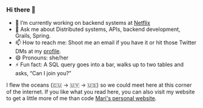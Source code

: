 ### Hi there 👋

- 🔭 I’m currently working on backend systems at [Netflix](https://www.netflix.com/)
- 💬 Ask me about Distributed systems, APIs, backend development, Grails, Spring.
- 📫 How to reach me: Shoot me an email if you have it or hit those Twitter DMs at my [profile](https://twitter.com/mlescaille).
- 😄 Pronouns: she/her
- ⚡ Fun fact: A SQL query goes into a bar, walks up to two tables and asks, “Can I join you?”

I flew the oceans (🇨🇺 -> 🇺🇾 -> 🇺🇸) so we could meet here at this corner of the internet.
If you like what you read here, you can also visit my website to get a little more of me than code [Mari's personal website](https://www.mlescaille.com/).

<!--
**mlescaille/mlescaille** is a ✨ _special_ ✨ repository because its `README.md` (this file) appears on your GitHub profile.

Here are some ideas to get you started:

- 🔭 I’m currently working on ...
- 🌱 I’m currently learning ...
- 👯 I’m looking to collaborate on ...
- 🤔 I’m looking for help with ...
- 💬 Ask me about ...
- 📫 How to reach me: ...
- 😄 Pronouns: ...
- ⚡ Fun fact: ...
-->
